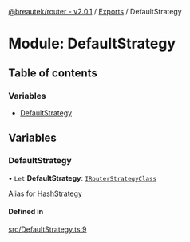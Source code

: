[@breautek/router - v2.0.1](../README.md) / [Exports](../modules.md) / DefaultStrategy

# Module: DefaultStrategy

## Table of contents

### Variables

- [DefaultStrategy](DefaultStrategy.md#defaultstrategy)

## Variables

### DefaultStrategy

• `Let` **DefaultStrategy**: [`IRouterStrategyClass`](../interfaces/IRouterStrategyClass.IRouterStrategyClass-1.md)

Alias for [HashStrategy](HashStrategy.md)

#### Defined in

[src/DefaultStrategy.ts:9](https://github.com/breautek/router/blob/f6dfe6e/src/DefaultStrategy.ts#L9)
